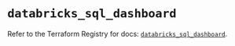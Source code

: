 # `databricks_sql_dashboard`

Refer to the Terraform Registry for docs: [`databricks_sql_dashboard`](https://registry.terraform.io/providers/databricks/databricks/1.66.0/docs/resources/sql_dashboard).

